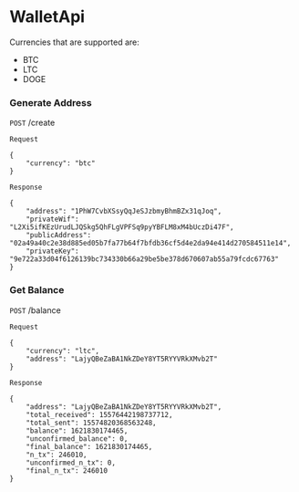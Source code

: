 # WalletApi

Currencies that are supported are:

- BTC
- LTC
- DOGE

### Generate Address

`POST` /create

`Request`

```
{
	"currency": "btc"
}
```

`Response`

```
{
	"address": "1PhW7CvbXSsyQqJeSJzbmyBhmBZx31qJoq",
	"privateWif": "L2Xi5ifKEzUrudLJQSkg5QhFLgVPFSq9pyYBFLM8xM4bUczDi47F",
	"publicAddress": "02a49a40c2e38d885ed05b7fa77b64f7bfdb36cf5d4e2da94e414d270584511e14",
	"privateKey": "9e722a33d04f6126139bc734330b66a29be5be378d670607ab55a79fcdc67763"
}
```

### Get Balance

`POST` /balance

`Request`

```
{
	"currency": "ltc",
	"address": "LajyQBeZaBA1NkZDeY8YT5RYYVRkXMvb2T"
}
```

`Response`

```
{
	"address": "LajyQBeZaBA1NkZDeY8YT5RYYVRkXMvb2T",
	"total_received": 15576442198737712,
	"total_sent": 15574820368563248,
	"balance": 1621830174465,
	"unconfirmed_balance": 0,
	"final_balance": 1621830174465,
	"n_tx": 246010,
	"unconfirmed_n_tx": 0,
	"final_n_tx": 246010
}
```